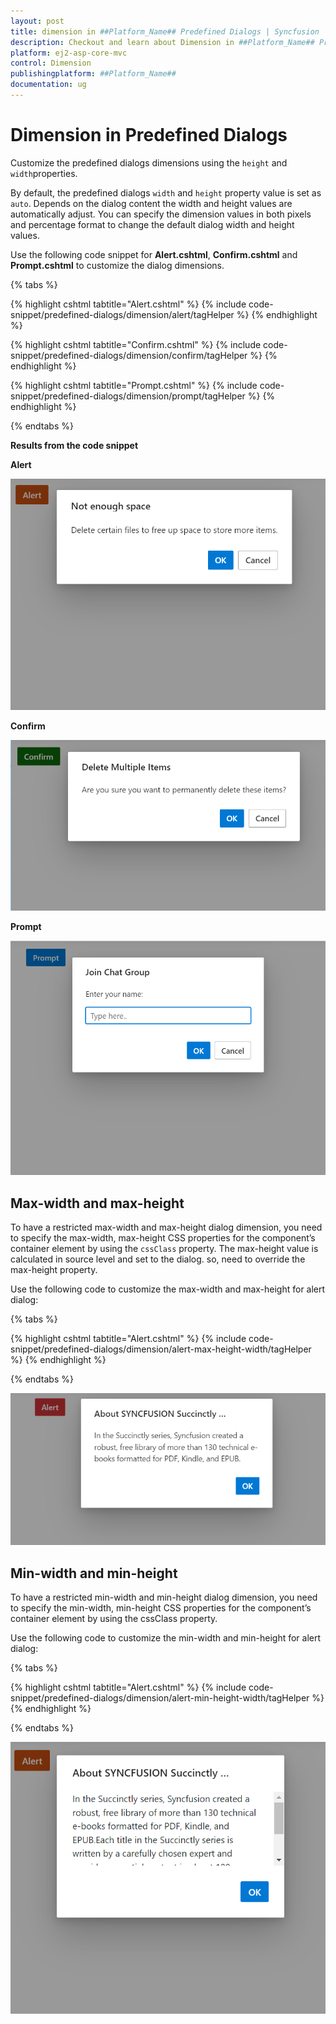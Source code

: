 ```yaml
---
layout: post
title: dimension in ##Platform_Name## Predefined Dialogs | Syncfusion
description: Checkout and learn about Dimension in ##Platform_Name## Predefined Dialogs of Syncfusion Essential JS 2 and more details.
platform: ej2-asp-core-mvc
control: Dimension
publishingplatform: ##Platform_Name##
documentation: ug
---
```


# Dimension in Predefined Dialogs

Customize the predefined dialogs dimensions using the `height` and `width`properties.

By default, the predefined dialogs `width` and `height` property value is set as `auto`. Depends on the dialog content the width and height values are automatically adjust. You can specify the dimension values in both pixels and percentage format to change the default dialog width and height values.

Use the following code snippet for **Alert.cshtml**, **Confirm.cshtml** and **Prompt.cshtml** to customize the dialog dimensions.

{% tabs %}

{% highlight cshtml tabtitle="Alert.cshtml" %}
{% include code-snippet/predefined-dialogs/dimension/alert/tagHelper %}
{% endhighlight %}

{% highlight cshtml tabtitle="Confirm.cshtml" %}
{% include code-snippet/predefined-dialogs/dimension/confirm/tagHelper %}
{% endhighlight %}

{% highlight cshtml tabtitle="Prompt.cshtml" %}
{% include code-snippet/predefined-dialogs/dimension/prompt/tagHelper %}
{% endhighlight %}

{% endtabs %}

**Results from the code snippet**

**Alert**

![Alert dimension Dialog](../images/alert-dimension.png)

**Confirm**

![Confirm dimension Dialog](../images/confirm-dimension.png)

**Prompt**

![prompt dimension Dialog](../images/prompt-dimension.png)

## Max-width and max-height

To have a restricted max-width and max-height dialog dimension, you need to specify the max-width, max-height CSS properties for the component’s container element by using the `cssClass` property. The max-height value is calculated in source level and set to the dialog. so, need to override the max-height property.

Use the following code to customize the max-width and max-height for alert dialog:


{% tabs %}

{% highlight cshtml tabtitle="Alert.cshtml" %}
{% include code-snippet/predefined-dialogs/dimension/alert-max-height-width/tagHelper %}
{% endhighlight %}

{% endtabs %}

![Max width and height](../images/alert-dimension-max-height-width.png)

## Min-width and min-height

To have a restricted min-width and min-height dialog dimension, you need to specify the min-width, min-height CSS properties for the component’s container element by using the cssClass property.

Use the following code to customize the min-width and min-height for alert dialog:

{% tabs %}

{% highlight cshtml tabtitle="Alert.cshtml" %}
{% include code-snippet/predefined-dialogs/dimension/alert-min-height-width/tagHelper %}
{% endhighlight %}

{% endtabs %}

![Min width and height](../images/alert-dimension-min-height-width.png)